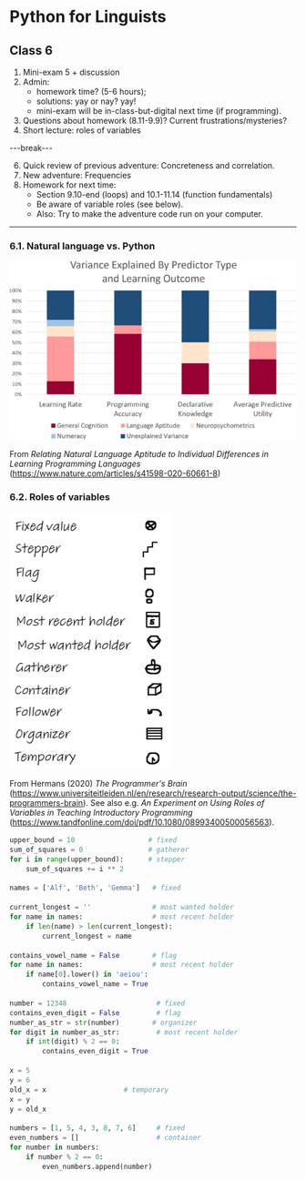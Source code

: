 # Python for Linguists

## Class 6
1. Mini-exam 5 + discussion
2. Admin: 
   - homework time? (5-6 hours);
   - solutions: yay or nay? yay!
   - mini-exam will be in-class-but-digital next time (if programming).
3. Questions about homework (8.11-9.9)? Current frustrations/mysteries?
4. Short lecture: roles of variables

---break---

6. Quick review of previous adventure: Concreteness and correlation.
7. New adventure: Frequencies
8. Homework for next time:
   - Section 9.10-end (loops) and 10.1-11.14 (function fundamentals)
   - Be aware of variable roles (see below).
   - Also: Try to make the adventure code run on your computer.

------


### 6.1. Natural language vs. Python

![image from Pratt about language aptitude and learning programming](slides/pratt2020_learning.png)

From _Relating Natural Language Aptitude to Individual Differences in Learning Programming Languages_ (https://www.nature.com/articles/s41598-020-60661-8)


### 6.2. Roles of variables

![image from Hermans with variable roles](slides/hermans2020_roles.png)

From Hermans (2020) _The Programmer's Brain_ (https://www.universiteitleiden.nl/en/research/research-output/science/the-programmers-brain).
See also e.g. _An Experiment on Using Roles of Variables in Teaching Introductory Programming_ (https://www.tandfonline.com/doi/pdf/10.1080/08993400500056563).

```python
upper_bound = 10                  # fixed
sum_of_squares = 0                # gatherer 
for i in range(upper_bound):      # stepper      
    sum_of_squares += i ** 2
    
names = ['Alf', 'Beth', 'Gemma']   # fixed     

current_longest = ''               # most wanted holder   
for name in names:                 # most recent holder     
    if len(name) > len(current_longest):
        current_longest = name

contains_vowel_name = False        # flag     
for name in names:                 # most recent holder
    if name[0].lower() in 'aeiou':
        contains_vowel_name = True

number = 12348                      # fixed
contains_even_digit = False         # flag
number_as_str = str(number)        # organizer    
for digit in number_as_str:         # most recent holder
    if int(digit) % 2 == 0:
        contains_even_digit = True
        
x = 5
y = 6
old_x = x                   # temporary               
x = y
y = old_x

numbers = [1, 5, 4, 3, 8, 7, 6]     # fixed
even_numbers = []                   # container    
for number in numbers:
    if number % 2 == 0:
        even_numbers.append(number)

```